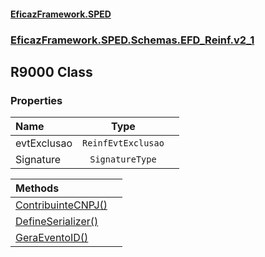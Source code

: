 #### [EficazFramework.SPED](EficazFrameworkSPED.md 'EficazFramework SPED')
### [EficazFramework.SPED.Schemas.EFD_Reinf.v2_1](EficazFramework.SPED.Schemas.EFD_Reinf.v2_1.md 'EficazFramework.SPED.Schemas.EFD_Reinf.v2_1')

## R9000 Class
### Properties

| Name | Type | |
| :--- | :---: | :--- |
| evtExclusao | `ReinfEvtExclusao` |  |
| Signature | `SignatureType` |  |

| Methods | |
| :--- | :--- |
| [ContribuinteCNPJ()](EficazFramework.SPED.Schemas.EFD_Reinf.v2_1/R9000/ContribuinteCNPJ().md 'EficazFramework.SPED.Schemas.EFD_Reinf.v2_1.R9000.ContribuinteCNPJ()') | |
| [DefineSerializer()](EficazFramework.SPED.Schemas.EFD_Reinf.v2_1/R9000/DefineSerializer().md 'EficazFramework.SPED.Schemas.EFD_Reinf.v2_1.R9000.DefineSerializer()') | |
| [GeraEventoID()](EficazFramework.SPED.Schemas.EFD_Reinf.v2_1/R9000/GeraEventoID().md 'EficazFramework.SPED.Schemas.EFD_Reinf.v2_1.R9000.GeraEventoID()') | |
